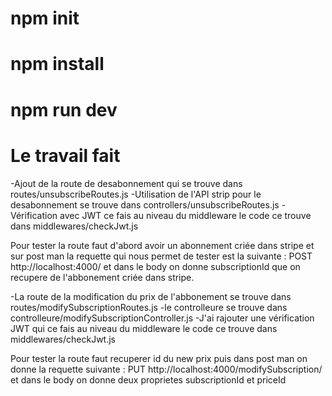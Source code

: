 # npm init
# npm install
# npm run dev

# Le travail fait 


-Ajout de la route de desabonnement qui se trouve dans routes/unsubscribeRoutes.js
-Utilisation de l'API strip pour le desabonnement se trouve dans controllers/unsubscribeRoutes.js
-Vérification avec JWT ce fais au niveau du middleware le code ce trouve dans middlewares/checkJwt.js

Pour tester la route faut d'abord avoir un abonnement criée dans stripe et sur post man la requette qui nous permet de tester est la suivante : POST http://localhost:4000/ et dans le body on donne subscriptionId que on recupere de l'abbonement criée dans stripe.

-La route de la modification du prix de l'abbonement se trouve dans routes/modifySubscriptionRoutes.js
-le controlleure se trouve dans controlleure/modifySubscriptionController.js
-J'ai rajouter une vérification JWT qui ce fais au niveau du middleware le code ce trouve dans middlewares/checkJwt.js

Pour tester la route faut recuperer id du new prix puis dans post man on donne la requette suivante : PUT http://localhost:4000/modifySubscription/ et dans le body on donne deux proprietes subscriptionId et priceId


